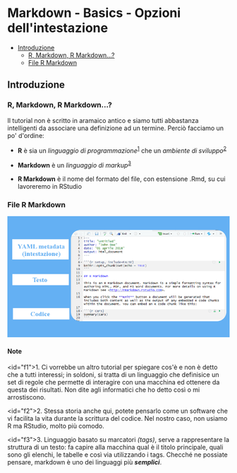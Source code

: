 Markdown - Basics - Opzioni dell'intestazione
================

-   [Introduzione](#introduzione)
    -   [R, Markdown, R Markdown...?](#r-markdown-r-markdown...)
    -   [File R Markdown](#file-r-markdown)

Introduzione
------------

### R, Markdown, R Markdown...?

Il tutorial non è scritto in aramaico antico e siamo tutti abbastanza intelligenti da associare una definizione ad un termine. Perciò facciamo un po' d'ordine:

-   **R** è sia un *linguaggio di programmazione*<sup id="a1">[1](#f1)</sup> che un *ambiente di sviluppo*<sup id="a2">[2](#f2)</sup>

-   **Markdown** è un *linguaggio di markup*<sup id="a3">[3](#f3)</sup>

-   **R Markdown** è il nome del formato del file, con estensione .Rmd, su cui lavoreremo in RStudio

### File R Markdown

![Struttura\_file\_rmd](Struttura_file_rmd.png)

#### Note

<id="f1">1.</id> Ci vorrebbe un altro tutorial per spiegare cos'è e non è detto che a tutti interessi; in soldoni, si tratta di un linguaggio che definisice un set di regole che permette di interagire con una macchina ed ottenere da questa dei risultati. Non dite agli informatici che ho detto così o mi arrostiscono.

<id="f2">2.</id> Stessa storia anche qui, potete pensarlo come un software che vi facilita la vita durante la scrittura del codice. Nel nostro caso, non usiamo R ma RStudio, molto più comodo.

<id="f3">3.</id> Linguaggio basato su marcatori *(tags)*, serve a rappresentare la struttura di un testo: fa capire alla macchina qual è il titolo principale, quali sono gli elenchi, le tabelle e così via utilizzando i tags. Checché ne possiate pensare, markdown è uno dei linguaggi più ***semplici***.
